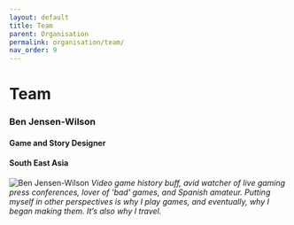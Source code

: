 ```yaml
---
layout: default
title: Team
parent: Organisation
permalink: organisation/team/
nav_order: 9
---
```


<h1>Team</h1>


<h3>Ben Jensen-Wilson</h3>
<h4>Game and Story Designer</h4>
<h4>South East Asia</h4>
<img src="{{ '/assets/images/ben.jpg' | relative_url }}" alt="Ben Jensen-Wilson">
<em>Video game history buff, avid watcher of live gaming press conferences, lover of 'bad' games, and Spanish amateur. Putting myself in other perspectives is why I play games, and eventually, why I began making them. It’s also why I travel.</em>
